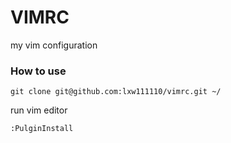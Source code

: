 # VIMRC

my vim configuration

### How to use

	git clone git@github.com:lxw111110/vimrc.git ~/

run vim editor

	:PulginInstall
